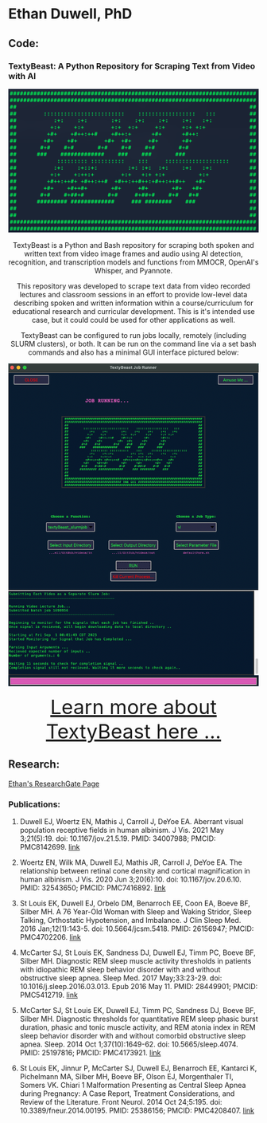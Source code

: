 # Ethan Duwell, PhD

## Code:

<p align="center">
  <h3> TextyBeast: A Python Repository for Scraping Text from Video with AI </h3>
</p>




<p align="center">
  <img src="https://github.com/ejduwell/TextyBeast/blob/main/textyBeastLogo.png" alt="TextyBeast Logo">
  <br>
</p>
<p align="center">
  <div style="text-align: center;">
    
   TextyBeast is a Python and Bash repository for scraping both spoken and written text from video 
   image frames and audio using AI detection, recognition, and transcription models and functions 
   from MMOCR, OpenAI's Whisper, and Pyannote. 
    
   This repository was developed to scrape text data from video recorded lectures and classroom 
   sessions in an effort to provide low-level data describing spoken and written information within 
   a course/curriculum for educational research and curricular development. This is it's intended 
   use case, but it could could be used for other applications as well. 

   TextyBeast can be configured to run jobs locally, remotely (including SLURM clusters), or both.
   It can be run on the command line via a set bash commands and also has a minimal GUI interface 
   pictured below:
  </div>
</p>

<p align="center">
  <img src="https://github.com/ejduwell/TextyBeast/blob/main/TextyBeastGuiRunning.png" alt="TextyBeast Gui">
  <br>
</p>

<p align="center">
  <a href="https://github.com/ejduwell/TextyBeast/tree/main#readme" style="font-size: 40px;">Learn more about TextyBeast here ...</a>
</p>

## Research:

[Ethan's ResearchGate Page](https://www.researchgate.net/profile/Ethan-Duwell)

### Publications:

1) Duwell EJ, Woertz EN, Mathis J, Carroll J, DeYoe EA. Aberrant visual population receptive fields in human albinism. J Vis. 2021 May 3;21(5):19. doi: 10.1167/jov.21.5.19. PMID: 34007988; PMCID: PMC8142699. [link](https://jov.arvojournals.org/article.aspx?articleid=2772610)
   
2) Woertz EN, Wilk MA, Duwell EJ, Mathis JR, Carroll J, DeYoe EA. The relationship between retinal cone density and cortical magnification in human albinism. J Vis. 2020 Jun 3;20(6):10. doi: 10.1167/jov.20.6.10. PMID: 32543650; PMCID: PMC7416892. [link](https://jov.arvojournals.org/article.aspx?articleid=2770147)

3) St Louis EK, Duwell EJ, Orbelo DM, Benarroch EE, Coon EA, Boeve BF, Silber MH. A 76 Year-Old Woman with Sleep and Waking Stridor, Sleep Talking, Orthostatic Hypotension, and Imbalance. J Clin Sleep Med. 2016 Jan;12(1):143-5. doi: 10.5664/jcsm.5418. PMID: 26156947; PMCID: PMC4702206. [link](https://www.ncbi.nlm.nih.gov/pmc/articles/PMC4702206/)

4) McCarter SJ, St Louis EK, Sandness DJ, Duwell EJ, Timm PC, Boeve BF, Silber MH. Diagnostic REM sleep muscle activity thresholds in patients with idiopathic REM sleep behavior disorder with and without obstructive sleep apnea. Sleep Med. 2017 May;33:23-29. doi: 10.1016/j.sleep.2016.03.013. Epub 2016 May 11. PMID: 28449901; PMCID: PMC5412719. [link](https://jcsm.aasm.org/doi/10.5664/jcsm.5418)

5) McCarter SJ, St Louis EK, Duwell EJ, Timm PC, Sandness DJ, Boeve BF, Silber MH. Diagnostic thresholds for quantitative REM sleep phasic burst duration, phasic and tonic muscle activity, and REM atonia index in REM sleep behavior disorder with and without comorbid obstructive sleep apnea. Sleep. 2014 Oct 1;37(10):1649-62. doi: 10.5665/sleep.4074. PMID: 25197816; PMCID: PMC4173921. [link](https://www.ncbi.nlm.nih.gov/pmc/articles/PMC4173921/)

6) St Louis EK, Jinnur P, McCarter SJ, Duwell EJ, Benarroch EE, Kantarci K, Pichelmann MA, Silber MH, Boeve BF, Olson EJ, Morgenthaler TI, Somers VK. Chiari 1 Malformation Presenting as Central Sleep Apnea during Pregnancy: A Case Report, Treatment Considerations, and Review of the Literature. Front Neurol. 2014 Oct 24;5:195. doi: 10.3389/fneur.2014.00195. PMID: 25386156; PMCID: PMC4208407. [link](https://www.ncbi.nlm.nih.gov/pmc/articles/PMC4208407/)
